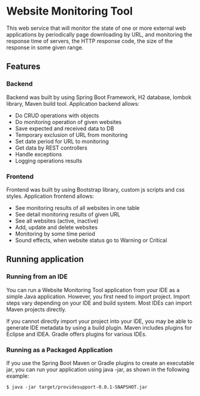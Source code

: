 # Website Monitoring Tool

This web service that will monitor the state of one or more external web applications by periodically page downloading by URL, and monitoring the response time of servers, the HTTP response code, the size of the response in some given range.

## Features

### Backend
Backend was built by using Spring Boot Framework, H2 database, lombok library, Maven build tool. 
Application backend allows:
- Do CRUD operations with objects
- Do monitoring operation of given websites
- Save expected and received data to DB
- Temporary exclusion of URL from monitoring
- Set date period for URL to monitoring
- Get data by REST controllers
- Handle exceptions
- Logging operations results

### Frontend
Frontend was built by using Bootstrap library, custom js scripts and css styles.
Application frontend allows:
- See monitoring results of all websites in one table
- See detail monitoring results of given URL
- See all websites (active, inactive)
- Add, update and delete websites
- Monitoring by some time period
- Sound effects, when website status go to Warning or Critical

## Running application
### Running from an IDE
You can run a Website Monitoring Tool application from your IDE as a simple Java application. However, you first need to import project. Import steps vary depending on your IDE and build system. Most IDEs can import Maven projects directly. 

If you cannot directly import your project into your IDE, you may be able to generate IDE metadata by using a build plugin. Maven includes plugins for Eclipse and IDEA. Gradle offers plugins for various IDEs.

### Running as a Packaged Application

If you use the Spring Boot Maven or Gradle plugins to create an executable jar, you can run your application using java -jar, as shown in the following example:
```
$ java -jar target/providesupport-0.0.1-SNAPSHOT.jar
```

